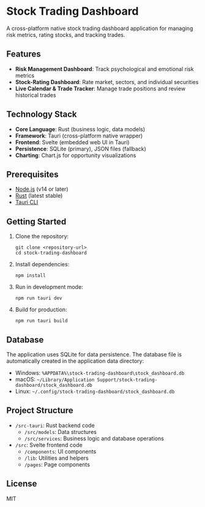 # Stock Trading Dashboard

A cross-platform native stock trading dashboard application for managing risk metrics, rating stocks, and tracking trades.

## Features

- **Risk Management Dashboard**: Track psychological and emotional risk metrics
- **Stock-Rating Dashboard**: Rate market, sectors, and individual securities
- **Live Calendar & Trade Tracker**: Manage trade positions and review historical trades

## Technology Stack

- **Core Language**: Rust (business logic, data models)
- **Framework**: Tauri (cross-platform native wrapper)
- **Frontend**: Svelte (embedded web UI in Tauri)
- **Persistence**: SQLite (primary), JSON files (fallback)
- **Charting**: Chart.js for opportunity visualizations

## Prerequisites

- [Node.js](https://nodejs.org/) (v14 or later)
- [Rust](https://www.rust-lang.org/tools/install) (latest stable)
- [Tauri CLI](https://tauri.app/v1/guides/getting-started/prerequisites/)

## Getting Started

1. Clone the repository:
   ```
   git clone <repository-url>
   cd stock-trading-dashboard
   ```

2. Install dependencies:
   ```
   npm install
   ```

3. Run in development mode:
   ```
   npm run tauri dev
   ```

4. Build for production:
   ```
   npm run tauri build
   ```

## Database

The application uses SQLite for data persistence. The database file is automatically created in the application data directory:

- Windows: `%APPDATA%\stock-trading-dashboard\stock_dashboard.db`
- macOS: `~/Library/Application Support/stock-trading-dashboard/stock_dashboard.db`
- Linux: `~/.config/stock-trading-dashboard/stock_dashboard.db`

## Project Structure

- `/src-tauri`: Rust backend code
  - `/src/models`: Data structures
  - `/src/services`: Business logic and database operations
- `/src`: Svelte frontend code
  - `/components`: UI components
  - `/lib`: Utilities and helpers
  - `/pages`: Page components

## License

MIT 